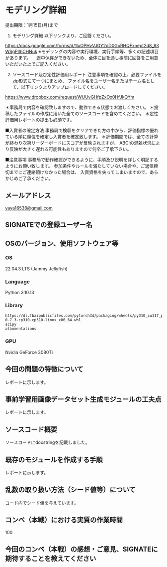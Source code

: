 # モデリング詳細

提出期限：1月15日(月)まで

1. モデリング詳細
以下リンクより、ご回答ください。

https://docs.google.com/forms/d/1luOPHvVJGY2dD0GoRHQFxnept2d8_83WSgPIlhCHNuk
※モデリングの内容や実行環境、実行手順等、多くの記述項目があります。
　途中保存ができないため、全体に目を通し事前に回答をご用意いただいた上でご記入ください。

2. ソースコード及び定性評価用レポート
注意事項を確認の上、必要ファイルをzip形式にて一つにまとめ、
ファイル名をユーザー名またはチーム名として、以下リンクよりアップロードしてください。

https://www.dropbox.com/request/WUUvGHfpZxOx0HfJkQYm

＊事務局で内容を確認致しますので、動作できる状態でお渡しください。
＊投稿したファイルの作成に用いた全てのソースコードを含めてください。
＊定性評価用レポートの提出も必須です。


■入賞者の確定方法
事務局で検収をクリアできた方の中から、評価指標の優れている順に順位を確定し入賞者を確定致します。
＊評価期間では、全ての計算が終わり次第リーダーボードにスコアが反映されますが、
ABCIの混雑状況により反映が大きく遅れる可能性もありますので何卒ご了承下さい。

■注意事項
事務局で動作確認ができるように、手順及び説明を詳しく明記するようにお願い致します。
参加条件やルールを満たしていない場合や、ご返信締切までにご連絡頂けなかった場合は、
入賞資格を失ってしまいますので、あらかじめご了承ください。
 
## メールアドレス

yaya16536@gmail.com

## SIGNATEでの登録ユーザー名

## OSのバージョン、使用ソフトウェア等

### OS

22.04.3 LTS (Jammy Jellyfish)

### Language

Python 3.10.13

### Library

```
https://dl.fbaipublicfiles.com/pytorch3d/packaging/wheels/py310_cu117_pyt200/pytorch3d-0.7.3-cp310-cp310-linux_x86_64.whl
scipy
albumentations
```

### GPU

Nvidia GeForce 3080Ti

## 今回の問題の特徴について

レポートに示します。

## 事前学習用画像データセット生成モジュールの工夫点

レポートに示します。

## ソースコード概要

ソースコードにdocstringを記載しました。

## 既存のモジュールを作成する手順

レポートに示します。

## 乱数の取り扱い方法（シード値等）について

コード内でシード値を与えています。

## コンペ（本戦）における実質の作業時間

100

## 今回のコンペ（本戦）の感想・ご意見、SIGNATEに期待することを教えてください
